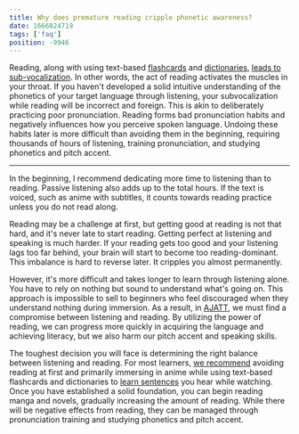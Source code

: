 ```yaml
---
title: Why does premature reading cripple phonetic awareness?
date: 1666824719
tags: ['faq']
position: -9946
---
```


Reading,
along with using text-based [flashcards](spaced-repetition.html)
and [dictionaries](tag_dictionaries.html),
[leads to sub-vocalization](early-output-or-reading-ahead-of-listening.html).
In other words,
the act of reading activates the muscles in your throat.
If you haven't developed a solid intuitive understanding
of the phonetics of your target language through listening,
your subvocalization while reading will be incorrect and foreign.
This is akin to deliberately practicing poor pronunciation.
Reading forms bad pronunciation habits
and negatively influences how you perceive spoken language.
Undoing these habits later is more difficult than avoiding them in the beginning,
requiring thousands of hours of listening,
training pronunciation,
and studying phonetics and pitch accent.

****

In the beginning,
I recommend dedicating more time to listening than to reading.
Passive listening also adds up to the total hours.
If the text is voiced,
such as anime with subtitles,
it counts towards reading practice
unless you do not read along.

Reading may be a challenge at first,
but getting good at reading is not that hard,
and it's never late to start reading.
Getting perfect at listening and speaking is much harder.
If your reading gets too good
and your listening lags too far behind,
your brain will start to become too reading-dominant.
This imbalance is hard to reverse later.
It cripples you almost permanently.

However,
it's more difficult and takes longer to learn through listening alone.
You have to rely on nothing but sound to understand what's going on.
This approach is impossible to sell to beginners
who feel discouraged when they understand nothing during immersion.
As a result,
in [AJATT](whats-ajatt.html),
we must find a compromise between listening and reading.
By utilizing the power of reading,
we can progress more quickly in acquiring the language and achieving literacy,
but we also harm our pitch accent and speaking skills.

The toughest decision you will face
is determining the right balance between listening and reading.
For most learners,
[we recommend](how-much-listening-should-i-do-before-i-start-reading.html)
avoiding reading at first
and primarily immersing in anime
while using text-based flashcards and dictionaries
to [learn sentences](sentence-mining.html) you hear while watching.
Once you have established a solid foundation,
you can begin reading manga and novels,
gradually increasing the amount of reading.
While there will be negative effects from reading,
they can be managed through pronunciation training
and studying phonetics and pitch accent.

